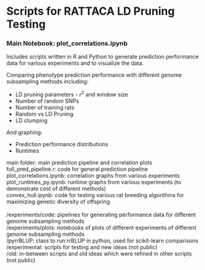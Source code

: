 # Scripts for RATTACA LD Pruning Testing

### Main Notebook: plot_correlations.ipynb

Includes scripts written in R and Python to generate prediction performance data for various experiments and to visualize the data. 

Comparing phenotype prediction performance with different genome subsampling methods including:
- LD pruning parameters - $r^2$ and window size 
- Number of random SNPs
- Number of training rats
- Random vs LD Pruning
- LD clumping

And graphing:
- Prediction performance distributions
- Runtimes

main folder: main prediction pipeline and correlation plots<br>
full_pred_pipeline.r: code for general prediction pipeline<br>
plot_correlations.ipynb: correlation graphs from various experiments<br>
plot_runtimes_py.ipynb: runtime graphs from various experiments (to demonstrate cost of different methods)<br>
convex_hull.ipynb: code for testing various rat breeding algorithms for maximizing genetic diversity of offspring<br>
<br>
/experiments/code: pipelines for generating performance data for different genome subsampling methods<br>
/experiments/plots: notebooks of plots of different experiments of different genome subsampling methods<br>
/pyrrBLUP: class to run rrBLUP in python, used for scikit-learn comparisons<br>
/experimental: scripts for testing and new ideas (not public)<br>
/old: in-between scripts and old ideas which were refined in other scripts (not public)<br>